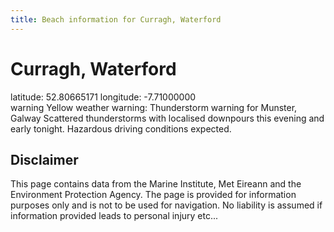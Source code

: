 ```yaml
---
title: Beach information for Curragh, Waterford
---
```

# Curragh, Waterford 

<div class="location-info">latitude: 52.80665171 longitude: -7.71000000</div>
<div class="met-eireann-warnings"><span class="material-icons yellow-warning">warning</span>&nbsp;Yellow weather warning: Thunderstorm warning for Munster, Galway Scattered thunderstorms with localised downpours this evening and early tonight. Hazardous driving conditions expected.&nbsp;</div>
<div></div>

## Disclaimer

This page contains data from the Marine Institute, 
Met Eireann and the Environment Protection Agency. The page is provided for
information purposes only and is not to be used for navigation. No liability 
is assumed if information provided leads to personal injury etc...